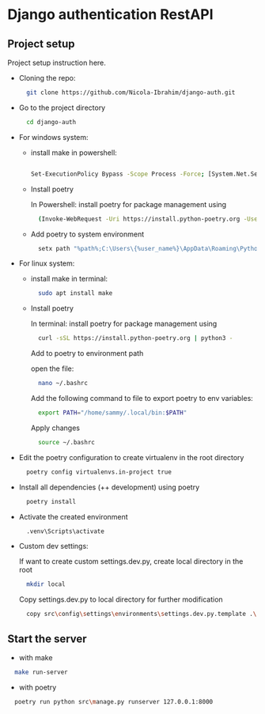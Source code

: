 # Django authentication RestAPI

## Project setup

Project setup instruction here.

- Cloning the repo:

  ```bash
    git clone https://github.com/Nicola-Ibrahim/django-auth.git
  ```

- Go to the project directory

  ```bash
    cd django-auth
  ```

- For windows system:

  - install make in powershell:

    ```bash

    Set-ExecutionPolicy Bypass -Scope Process -Force; [System.Net.ServicePointManager]::SecurityProtocol = [System.Net.ServicePointManager]::SecurityProtocol -bor 3072; iex ((New-Object System.Net.WebClient).DownloadString('https://community.chocolatey.org/install.ps1'))
    ```

  - Install poetry

    In Powershell: install poetry for package management using

    ```bash
      (Invoke-WebRequest -Uri https://install.python-poetry.org -UseBasicParsing).Content | py -
    ```

  - Add poetry to system environment

    ```bash
      setx path "%path%;C:\Users\{%user_name%}\AppData\Roaming\Python\Scripts"
    ```

- For linux system:

  - install make in terminal:

    ```bash
      sudo apt install make
    ```

  - Install poetry

    In terminal: install poetry for package management using

    ```bash
      curl -sSL https://install.python-poetry.org | python3 -
    ```

    Add to poetry to environment path

    open the file:

    ```bash
      nano ~/.bashrc
    ```

    Add the following command to file to export poetry to env variables:

    ```bash
      export PATH="/home/sammy/.local/bin:$PATH"
    ```

    Apply changes

    ```bash
      source ~/.bashrc
    ```

- Edit the poetry configuration to create virtualenv in the root directory

  ```bash
    poetry config virtualenvs.in-project true
  ```

- Install all dependencies (++ development) using poetry

  ```bash
    poetry install
  ```

- Activate the created environment

  ```bash
    .venv\Scripts\activate
  ```

- Custom dev settings:

  If want to create custom settings.dev.py, create local directory in the root

  ```bash
    mkdir local
  ```

  Copy settings.dev.py to local directory for further modification

  ```bash
    copy src\config\settings\environments\settings.dev.py.template .\local\settings.dev.py
  ```

## Start the server

- with make

```bash
  make run-server
```

- with poetry

```bash
  poetry run python src\manage.py runserver 127.0.0.1:8000
```
